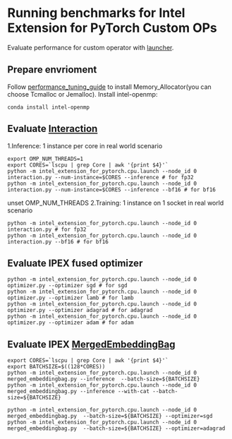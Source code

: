 # Running benchmarks for Intel Extension for PyTorch Custom OPs
Evaluate performance for custom operator with [launcher](../../../../tutorials/intro_launch.md).
## Prepare envrioment
Follow [performance_tuning_guide](../../../../tutorials/Performance_Tuning.md) to install Memory_Allocator(you can choose Tcmalloc or Jemalloc).
Install intel-openmp:

```
conda install intel-openmp
```

## Evaluate [Interaction](../../../../intel_extension_for_pytorch/nn/functional/interaction.py)

1.Inference: 1 instance per core in real world scenario

```
export OMP_NUM_THREADS=1
export CORES=`lscpu | grep Core | awk '{print $4}'`
python -m intel_extension_for_pytorch.cpu.launch --node_id 0 interaction.py --num-instance=$CORES --inference # for fp32
python -m intel_extension_for_pytorch.cpu.launch --node_id 0 interaction.py --num-instance=$CORES --inference --bf16 # for bf16
```
unset OMP_NUM_THREADS
2.Training: 1 instance on 1 socket in real world scenario

```
python -m intel_extension_for_pytorch.cpu.launch --node_id 0 interaction.py # for fp32
python -m intel_extension_for_pytorch.cpu.launch --node_id 0 interaction.py --bf16 # for bf16
```

## Evaluate IPEX fused optimizer
```
python -m intel_extension_for_pytorch.cpu.launch --node_id 0 optimizer.py --optimizer sgd # for sgd
python -m intel_extension_for_pytorch.cpu.launch --node_id 0 optimizer.py --optimizer lamb # for lamb
python -m intel_extension_for_pytorch.cpu.launch --node_id 0 optimizer.py --optimizer adagrad # for adagrad
python -m intel_extension_for_pytorch.cpu.launch --node_id 0 optimizer.py --optimizer adam # for adam
```

## Evaluate IPEX [MergedEmbeddingBag](../../../../intel_extension_for_pytorch/nn/module/merged_embeddingbag.py)
```
export CORES=`lscpu | grep Core | awk '{print $4}'`
export BATCHSIZE=$((128*CORES))
python -m intel_extension_for_pytorch.cpu.launch --node_id 0 merged_embeddingbag.py --inference  --batch-size=${BATCHSIZE}
python -m intel_extension_for_pytorch.cpu.launch --node_id 0 merged_embeddingbag.py --inference --with-cat --batch-size=${BATCHSIZE}

python -m intel_extension_for_pytorch.cpu.launch --node_id 0 merged_embeddingbag.py  --batch-size=${BATCHSIZE} --optimizer=sgd
python -m intel_extension_for_pytorch.cpu.launch --node_id 0 merged_embeddingbag.py  --batch-size=${BATCHSIZE} --optimizer=adagrad
```

